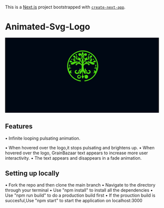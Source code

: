 This is a [Next.js](https://nextjs.org/) project bootstrapped with [`create-next-app`](https://github.com/vercel/next.js/tree/canary/packages/create-next-app).

# Animated-Svg-Logo

![Image Alt Text](Screenshot-for-readme)

## Features
•	Infinite looping pulsating animation.

•	When hovered over the logo,it stops pulsating and brightens up.
•	When hovered over the logo, GrainBazaar text appears to increase more user interactivity.
•	The text appears and disappears in a fade animation.

## Setting up locally
•	Fork the repo and then clone the main branch
•	Navigate to the directory through your terminal
•	Use "npm install" to install all the dependencies
•	Use "npm run build" to do a production build first
•	If the prouction build is succesful,Use "npm start" to start the application on localhost:3000

